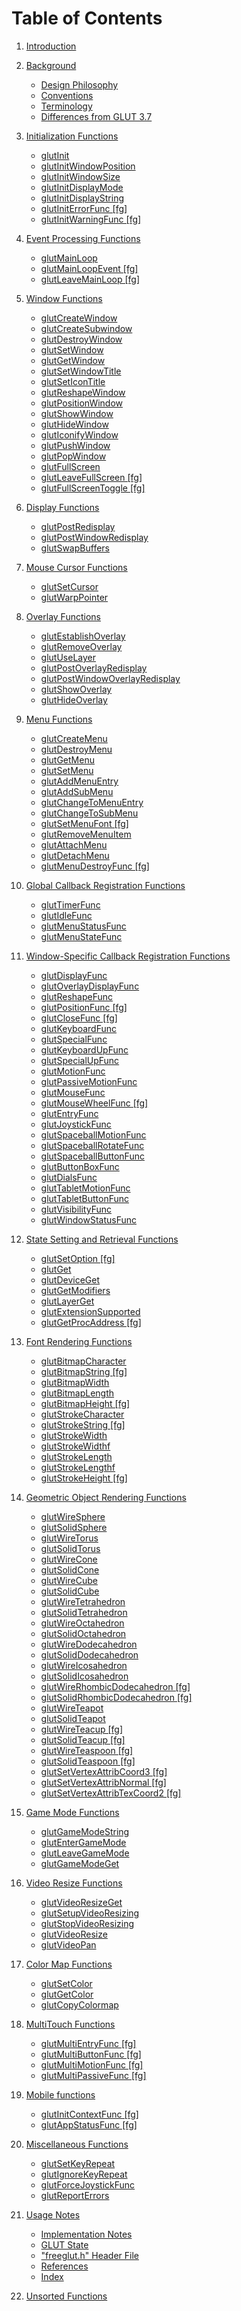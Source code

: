 
<!--
TODO:
Alphabetic sort for each function?
-->

# Table of Contents

1. [Introduction]()

2. [Background]()

	- [Design Philosophy]()
	- [Conventions]()
	- [Terminology]()
	- [Differences from GLUT 3.7]()

3. [Initialization Functions]()

	- [glutInit]()
	- [glutInitWindowPosition]()
	- [glutInitWindowSize]()
	- [glutInitDisplayMode]()
	- [glutInitDisplayString]()
	- [glutInitErrorFunc [fg]]()
	- [glutInitWarningFunc [fg]]()

4. [Event Processing Functions]()

	- [glutMainLoop]()
	- [glutMainLoopEvent [fg]]()
	- [glutLeaveMainLoop [fg]]()

5. [Window Functions]()

	- [glutCreateWindow]()
	- [glutCreateSubwindow]()
	- [glutDestroyWindow]()
	- [glutSetWindow]()
	- [glutGetWindow]()
	- [glutSetWindowTitle]()
	- [glutSetIconTitle]()
	- [glutReshapeWindow]()
	- [glutPositionWindow]()
	- [glutShowWindow]()
	- [glutHideWindow]()
	- [glutIconifyWindow]()
	- [glutPushWindow]()
	- [glutPopWindow]()
	- [glutFullScreen]()
	- [glutLeaveFullScreen [fg]]()
	- [glutFullScreenToggle [fg]]()

6. [Display Functions]()

	- [glutPostRedisplay]()
	- [glutPostWindowRedisplay]()
	- [glutSwapBuffers]()

7. [Mouse Cursor Functions]()

	- [glutSetCursor]()
	- [glutWarpPointer]()

8. [Overlay Functions]()

	- [glutEstablishOverlay]()
	- [glutRemoveOverlay]()
	- [glutUseLayer]()
	- [glutPostOverlayRedisplay]()
	- [glutPostWindowOverlayRedisplay]()
	- [glutShowOverlay]()
	- [glutHideOverlay]()

9. [Menu Functions]()

	- [glutCreateMenu]()
	- [glutDestroyMenu]()
	- [glutGetMenu]()
	- [glutSetMenu]()
	- [glutAddMenuEntry]()
	- [glutAddSubMenu]()
	- [glutChangeToMenuEntry]()
	- [glutChangeToSubMenu]()
	- [glutSetMenuFont [fg]]()
	- [glutRemoveMenuItem]()
	- [glutAttachMenu]()
	- [glutDetachMenu]()
	- [glutMenuDestroyFunc [fg]]()

10. [Global Callback Registration Functions]()

	- [glutTimerFunc]()
	- [glutIdleFunc]()
	- [glutMenuStatusFunc]()
	- [glutMenuStateFunc]()

11. [Window-Specific Callback Registration Functions]()

	- [glutDisplayFunc]()
	- [glutOverlayDisplayFunc]()
	- [glutReshapeFunc]()
	- [glutPositionFunc [fg]]()
	- [glutCloseFunc [fg]]()
	- [glutKeyboardFunc]()
	- [glutSpecialFunc]()
	- [glutKeyboardUpFunc]()
	- [glutSpecialUpFunc]()
	- [glutMotionFunc]()
	- [glutPassiveMotionFunc]()
	- [glutMouseFunc]()
	- [glutMouseWheelFunc [fg]]()
	- [glutEntryFunc]()
	- [glutJoystickFunc]()
	- [glutSpaceballMotionFunc]()
	- [glutSpaceballRotateFunc]()
	- [glutSpaceballButtonFunc]()
	- [glutButtonBoxFunc]()
	- [glutDialsFunc]()
	- [glutTabletMotionFunc]()
	- [glutTabletButtonFunc]()
	- [glutVisibilityFunc]()
	- [glutWindowStatusFunc]()

12. [State Setting and Retrieval Functions]()

	- [glutSetOption [fg]]()
	- [glutGet]()
	- [glutDeviceGet]()
	- [glutGetModifiers]()
	- [glutLayerGet]()
	- [glutExtensionSupported]()
	- [glutGetProcAddress [fg]]()

13. [Font Rendering Functions]()

	- [glutBitmapCharacter]()
	- [glutBitmapString [fg]]()
	- [glutBitmapWidth]()
	- [glutBitmapLength]()
	- [glutBitmapHeight [fg]]()
	- [glutStrokeCharacter]()
	- [glutStrokeString [fg]]()
	- [glutStrokeWidth]()
	- [glutStrokeWidthf]()
	- [glutStrokeLength]()
	- [glutStrokeLengthf]()
	- [glutStrokeHeight [fg]]()

14. [Geometric Object Rendering Functions]()

	- [glutWireSphere]()
	- [glutSolidSphere]()
	- [glutWireTorus]()
	- [glutSolidTorus]()
	- [glutWireCone]()
	- [glutSolidCone]()
	- [glutWireCube]()
	- [glutSolidCube]()
	- [glutWireTetrahedron]()
	- [glutSolidTetrahedron]()
	- [glutWireOctahedron]()
	- [glutSolidOctahedron]()
	- [glutWireDodecahedron]()
	- [glutSolidDodecahedron]()
	- [glutWireIcosahedron]()
	- [glutSolidIcosahedron]()
	- [glutWireRhombicDodecahedron [fg]]()
	- [glutSolidRhombicDodecahedron [fg]]()
	- [glutWireTeapot]()
	- [glutSolidTeapot]()
	- [glutWireTeacup [fg]]()
	- [glutSolidTeacup [fg]]()
	- [glutWireTeaspoon [fg]]()
	- [glutSolidTeaspoon [fg]]()
	- [glutSetVertexAttribCoord3 [fg]]()
	- [glutSetVertexAttribNormal [fg]]()
	- [glutSetVertexAttribTexCoord2 [fg]]()

15. [Game Mode Functions]()

	- [glutGameModeString]()
	- [glutEnterGameMode]()
	- [glutLeaveGameMode]()
	- [glutGameModeGet]()

16. [Video Resize Functions]()

	- [glutVideoResizeGet]()
	- [glutSetupVideoResizing]()
	- [glutStopVideoResizing]()
	- [glutVideoResize]()
	- [glutVideoPan]()

17. [Color Map Functions]()

	- [glutSetColor]()
	- [glutGetColor]()
	- [glutCopyColormap]()

18. [MultiTouch Functions]()

	- [glutMultiEntryFunc [fg]]()
	- [glutMultiButtonFunc [fg]]()
	- [glutMultiMotionFunc [fg]]()
	- [glutMultiPassiveFunc [fg]]()

19. [Mobile functions]()

	- [glutInitContextFunc [fg]]()
	- [glutAppStatusFunc [fg]]()

20. [Miscellaneous Functions]()

	- [glutSetKeyRepeat]()
	- [glutIgnoreKeyRepeat]()
	- [glutForceJoystickFunc]()
	- [glutReportErrors]()

21. [Usage Notes]()

	- [Implementation Notes]()
	- [GLUT State]()
	- ["freeglut.h" Header File]()
	- [References]()
	- [Index]()

22. [Unsorted Functions]()
